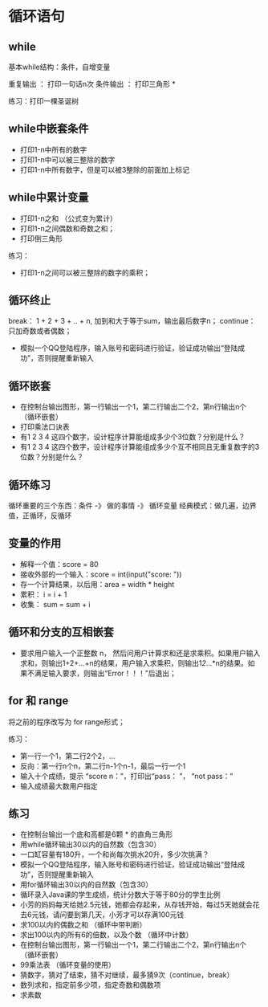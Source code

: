 # 循环语句

## while

基本while结构：条件，自增变量

重复输出 ： 打印一句话n次
条件输出 ： 打印三角形 *

练习：打印一棵圣诞树

## while中嵌套条件

- 打印1-n中所有的数字
- 打印1-n中可以被三整除的数字
- 打印1-n中所有数字，但是可以被3整除的前面加上标记

## while中累计变量

- 打印1-n之和 （公式变为累计）
- 打印1-n之间偶数和奇数之和；
- 打印倒三角形

练习：
- 打印1-n之间可以被三整除的数字的乘积；

## 循环终止

break： 1 + 2 + 3 + .. + n, 加到和大于等于sum，输出最后数字n；
continue：只加奇数或者偶数；

- 模拟一个QQ登陆程序，输入账号和密码进行验证，验证成功输出“登陆成功”，否则提醒重新输入

## 循环嵌套

- 在控制台输出图形，第一行输出一个1，第二行输出二个2，第n行输出n个 （循环嵌套）
- 打印乘法口诀表
- 有1 2 3 4 这四个数字，设计程序计算能组成多少个3位数？分别是什么？
- 有1 2 3 4 这四个数字，设计程序计算能组成多少个互不相同且无重复数字的3位数？分别是什么？

## 循环练习

循环重要的三个东西：条件 -》 做的事情 -》 循环变量
经典模式：做几遍，边界值，正循环，反循环

## 变量的作用

- 解释一个值：score = 80
- 接收外部的一个输入：score = int(input("score: "))
- 存一个计算结果，以后用：area = width * height
- 累积： i = i + 1
- 收集： sum = sum + i

## 循环和分支的互相嵌套

- 要求用户输入一个正整数 n， 然后问用户计算求和还是求乘积。如果用户输入求和，则输出1+2+...+n的结果，用户输入求乘积，则输出1*2*...*n的结果。如果不满足输入要求，则输出“Error！！！”后退出；

## for 和 range

将之前的程序改写为 for range形式；

练习：
- 第一行一个1，第二行2个2，...
- 反向：第一行n个n，第二行n-1个n-1，最后一行一个1
- 输入十个成绩，提示 “score n：”，打印出“pass： ”， “not pass：”
- 输入成绩最大数用户指定


## 练习

- 在控制台输出一个底和高都是6颗 * 的直角三角形
- 用while循环输出30以内的自然数（包含30）
- 一口缸容量有180升，一个和尚每次挑水20升，多少次挑满？
- 模拟一个QQ登陆程序，输入账号和密码进行验证，验证成功输出“登陆成功”，否则提醒重新输入
- 用for循环输出30以内的自然数（包含30）
- 循环录入Java课的学生成绩，统计分数大于等于80分的学生比例
- 小芳的妈妈每天给她2.5元钱，她都会存起来，从存钱开始，每过5天她就会花去6元钱，请问要到第几天，小芳才可以存满100元钱
- 求100以内的偶数之和 （循环中带判断）
- 求出100以内的所有6的倍数，以及个数 （循环中计数）
- 在控制台输出图形，第一行输出一个1，第二行输出二个2，第n行输出n个 （循环嵌套）
- 99乘法表 （循环变量的使用）
- 猜数字，猜对了结束，猜不对继续，最多猜9次（continue，break）
- 数列求和，指定前多少项，指定奇数和偶数项
- 求素数
